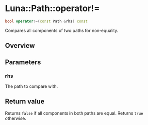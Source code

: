 # Luna::Path::operator!=

```c++
bool operator!=(const Path &rhs) const
```

Compares all components of two paths for non-equality. 

## Overview


## Parameters
### rhs
The path to compare with. 

## Return value
Returns `false` if all components in both paths are equal. Returns `true` otherwise. 

